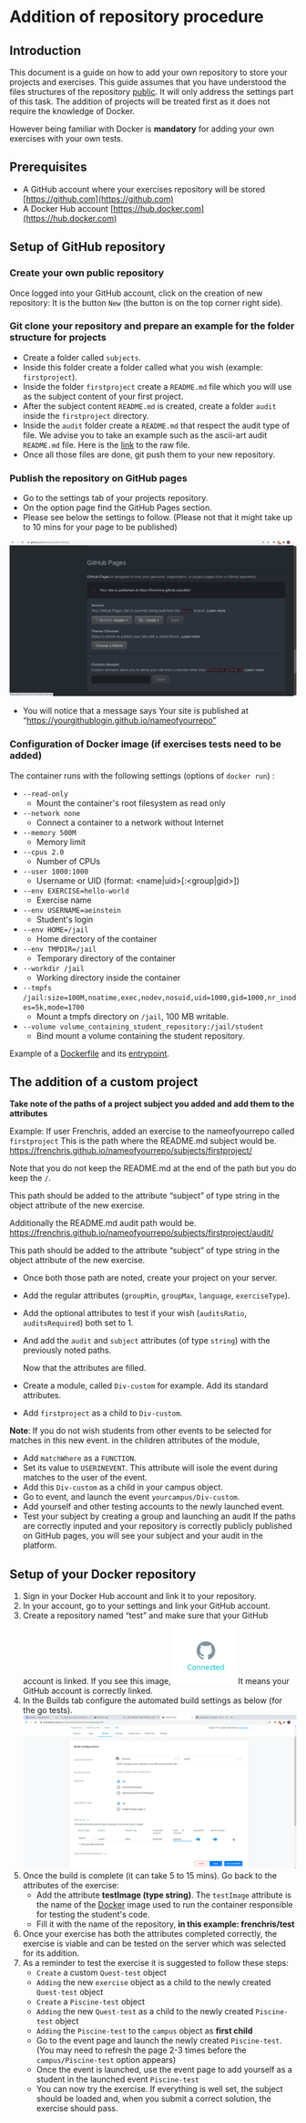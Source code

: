 # Addition of repository procedure

## Introduction

This document is a guide on how to add your own repository to store your projects and exercises.
This guide assumes that you have understood the files structures of the repository [public](https://github.com/01-edu/public).
It will only address the settings part of this task.
The addition of projects will be treated first as it does not require the knowledge of Docker.

However being familiar with Docker is **mandatory** for adding your own exercises with your own tests.

## Prerequisites

- A GitHub account where your exercises repository will be stored [https://github.com](https://github.com)
- A Docker Hub account [https://hub.docker.com](https://hub.docker.com)

## Setup of GitHub repository

### Create your own public repository

Once logged into your GitHub account, click on the creation of new repository:
It is the button `New` (the button is on the top corner right side).

### Git clone your repository and prepare an example for the folder structure for projects

- Create a folder called `subjects`.
- Inside this folder create a folder called what you wish (example: `firstproject`).
- Inside the folder `firstproject` create a `README.md` file which you will use as the subject content of your first project.
- After the subject content `README.md` is created, create a folder `audit` inside the `firstproject` directory.
- Inside the `audit` folder create a `README.md` that respect the audit type of file. We advise you to take an example such as the
  ascii-art audit `README.md` file. Here is the [link](https://raw.githubusercontent.com/01-edu/public/master/subjects/ascii-art/audit/README.md) to the raw file.
- Once all those files are done, git push them to your new repository.

### Publish the repository on GitHub pages

- Go to the settings tab of your projects repository.
- On the option page find the GitHub Pages section.
- Please see below the settings to follow.
  (Please not that it might take up to 10 mins for your page to be published)

![screenshot 1](img/adding-exercises-repository/1.png)

- You will notice that a message says Your site is published at “https://yourgithublogin.github.io/nameofyourrepo”

### Configuration of Docker image (if exercises tests need to be added)

The container runs with the following settings (options of `docker run`) :

- `--read-only`
  - Mount the container's root filesystem as read only
- `--network none`
  - Connect a container to a network without Internet
- `--memory 500M`
  - Memory limit
- `--cpus 2.0`
  - Number of CPUs
- `--user 1000:1000`
  - Username or UID (format: <name|uid>[:<group|gid>])
- `--env EXERCISE=hello-world`
  - Exercise name
- `--env USERNAME=aeinstein`
  - Student's login
- `--env HOME=/jail`
  - Home directory of the container
- `--env TMPDIR=/jail`
  - Temporary directory of the container
- `--workdir /jail`
  - Working directory inside the container
- `--tmpfs /jail:size=100M,noatime,exec,nodev,nosuid,uid=1000,gid=1000,nr_inodes=5k,mode=1700`
  - Mount a tmpfs directory on `/jail`, 100 MB writable.
- `--volume volume_containing_student_repository:/jail/student`
  - Bind mount a volume containing the student repository.

Example of a [Dockerfile](https://github.com/01-edu/public/blob/master/js/tests/Dockerfile) and its [entrypoint](https://github.com/01-edu/public/blob/master/js/tests/entrypoint.sh).

## The addition of a custom project

**Take note of the paths of a project subject you added and add them to the attributes**

Example:
If user Frenchris, added an exercise to the nameofyourrepo called `firstproject`
This is the path where the README.md subject would be.
https://frenchris.github.io/nameofyourrepo/subjects/firstproject/

Note that you do not keep the README.md at the end of the path but you do keep the `/`.

This path should be added to the attribute “subject” of type string in the object attribute of the new exercise.

Additionally the README.md audit path would be.
https://frenchris.github.io/nameofyourrepo/subjects/firstproject/audit/

This path should be added to the attribute “subject” of type string in the object attribute of the new exercise.

- Once both those path are noted, create your project on your server.
- Add the regular attributes (`groupMin`, `groupMax`, `language`, `exerciseType`).
- Add the optional attributes to test if your wish (`auditsRatio`, `auditsRequired`) both set to 1.
- And add the `audit` and `subject` attributes (of type `string`) with the previously noted paths.

  Now that the attributes are filled.

- Create a module, called `Div-custom` for example. Add its standard attributes.
- Add `firstproject` as a child to `Div-custom`.

**Note**: If you do not wish students from other events to be selected for matches in this new event.
in the children attributes of the module,

- Add `matchWhere` as a `FUNCTION`.
- Set its value to `USERINEVENT`.
  This attribute will isole the event during matches to the user of the event.
- Add this `Div-custom` as a child in your campus object.
- Go to event, and launch the event `yourcampus/Div-custom`.
- Add yourself and other testing accounts to the newly launched event.
- Test your subject by creating a group and launching an audit
  If the paths are correctly inputed and your repository is correctly publicly published on GitHub pages, you will see your subject and your audit in the platform.

## Setup of your Docker repository

1. Sign in your Docker Hub account and link it to your repository.
2. In your account, go to your settings and link your GitHub account.
3. Create a repository named “test” and make sure that your GitHub account is linked.
   If you see this image,
   ![screenshot 2](img/adding-exercises-repository/2.png)
   It means your GitHub account is correctly linked.
4. In the Builds tab configure the automated build settings as below (for the go tests).
   ![screenshot 3](img/adding-exercises-repository/3.png)
5. Once the build is complete (it can take 5 to 15 mins). Go back to the attributes of the exercise:
   - Add the attribute **testImage (type string)**.
     The `testImage` attribute is the name of the [Docker](https://docs.docker.com/get-started) image used to run the container responsible for testing the student's code.
   - Fill it with the name of the repository,
     **in this example: frenchris/test**
6. Once your exercise has both the attributes completed correctly, the exercise is viable and can be tested on the server which was selected for its addition.
7. As a reminder to test the exercise it is suggested to follow these steps:
   - `Create` a custom `Quest-test` object
   - `Adding` the new `exercise` object as a child to the newly created `Quest-test` object
   - `Create` a `Piscine-test` object
   - `Adding` the new `Quest-test` as a child to the newly created `Piscine-test` object
   - `Adding` the `Piscine-test` to the `campus` object as **first child**
   - Go to the event page and launch the newly created `Piscine-test`. (You may need to refresh the page 2-3 times before the `campus/Piscine-test` option appears)
   - Once the event is launched, use the event page to add yourself as a student in the launched event `Piscine-test`
   - You can now try the exercise. If everything is well set, the subject should be loaded and, when you submit a correct solution, the exercise should pass.
